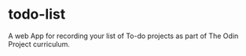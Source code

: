 # todo-list
A web App for recording your list of To-do projects as part of The Odin Project curriculum.

